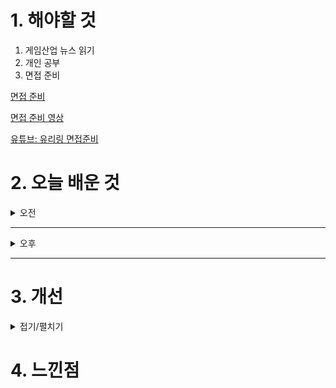 
# 1. 해야할 것

1. 게임산업 뉴스 읽기 
2. 개인 공부  
3. 면접 준비

[면접 준비](https://www.youtube.com/watch?v=VHYBaVQFjkI)

[면접 준비 영상](https://www.youtube.com/watch?v=Mbsp9oHbwdM)

[유튜브: 유리링 면접준비](https://www.youtube.com/watch?v=wRsJdf2y_wA)

# 2. 오늘 배운 것

<details>
<summary>오전</summary>

## 오늘의 뉴스
11월 13일 수요일 오늘의 게임 뉴스

■ 스팀 무료 게임
Z Arena (인디, FPS, 좀비, 안한글)
https://store.steampowered.com/app/1411460/Z_Arena/

■ 하비게임즈, '궁수의 전설2' 정식 서비스 개시
하비게임즈는 11월 20일, 모바일 로그라이크 게임 '궁수의 전설2'를 정식 출시했습니다. 이 게임은 전작보다 다양한 신규 스킬과 스테이지를 통해 향상된 플레이 경험을 제공합니다. 또한, 2024 파리올림픽 양궁 금메달리스트 김우진 선수를 홍보 모델로 선정하여 다양한 프로모션을 진행하고 있습니다.  

■ 서브컬처 TPS '스트리노바' 22일 출시
iDreamsky는 11월 22일, 차세대 서브컬처 TPS 게임 '스트리노바(Strinova)'의 PC 버전을 글로벌 출시했습니다. 이 게임은 2D와 3D를 자유롭게 전환하는 '스트링화' 시스템을 통해 독특한 플레이 경험을 제공합니다. 출시 전 사전 등록자 수 600만 명을 달성하며 큰 관심을 받았으며, 현재 스팀과 에픽 게임 스토어 등 다양한 플랫폼에서 다운로드 가능합니다.  

■ 캐리버스, 파트너십 통해 베트남 대표 메타버스를 위한 초석 다진다
캐리버스는 베트남의 HDBank AMC 및 HANISA와 양해각서(MOU)를 체결하여, 2025년 베트남 웹3 시장 진출과 메타버스 생태계 구축을 위한 협력을 강화합니다. HDBank AMC는 베트남 최대 항공사인 비엣젯 항공 등을 보유한 소비코 그룹의 최대 주주로, 다양한 IP를 캐리버스에 제공할 예정이며, 공동으로 크립토 상품도 선보일 계획입니다. HANISA는 하노이 과학 기술 대학교(HUST)와 협력하여 메타버스 교육을 도입하고, AI 튜터와 공동 커리큘럼을 개발할 예정입니다.  

■ 나인헥타르 '회색낙원:마녀의 정원' 22일 출시
나인헥타르는 11월 22일, 신작 게임 '회색낙원:마녀의 정원'을 스팀과 스토브 플랫폼을 통해 정식 출시했습니다. 이 게임은 기억을 잃은 소녀가 다른 소녀들을 돕고 자신의 기억을 되찾기 위해 악몽의 세계를 탐험하는 내용을 담고 있으며, 빠른 전투 시스템과 서브컬처 스타일의 그래픽이 특징입니다. 또한, 핵앤슬래시, 액션 RPG, 비주얼 노벨, 마을 경영 등 다양한 장르의 요소를 결합하여 풍부한 게임 경험을 제공합니다.  

■ 문체부 선정 '독서경영' 우수직장 NHN
NHN은 문화체육관광부가 주최하는 '2024 대한민국 독서경영 우수직장' 인증을 획득했습니다. 사내 도서관 '라이브러리 딥'을 통해 다양한 도서와 전자책을 제공하며, 임직원 추천 도서 큐레이션과 저자 초청 강연 등 독서 프로그램을 운영한 점이 높은 평가를 받았습니다. NHN은 앞으로도 독서를 통한 자기계발과 조직 문화 혁신을 지속적으로 추구할 계획입니다.  

■ 디랩스 게임즈 YGG 플레이 서밋 참가
디랩스 게임즈는 11월 19일부터 24일까지 필리핀 마닐라에서 열리는 'YGG 플레이 서밋 2024'에 실버 스폰서로 참가하여, 개발 중인 '라그나로크'와 '복싱스타'를 소개하고 부스 방문자들에게 경품을 제공합니다. 또한, 권준모 대표는 11월 20일 세션에서 아시아 게임 시장의 노하우를 공유하며 참가자들의 관심을 받았습니다. YGG 플레이 서밋은 동남아 지역의 웹3 게임을 탐구하고 공유하는 글로벌 행사로, 다수의 웹3 기업가들이 참여하고 있습니다.  

■ WDG, 레드닷 디자인 어워드 본상 수상
종합 e스포츠 전문기업 WDG는 세계적 권위의 레드닷 디자인 어워드 2024에서 브랜드&커뮤니케이션 부문 본상인 '위너(Winner)'를 수상했습니다. 수상작은 WDG가 도입한 'E-Sports League Brand' 디자인 시스템으로, 이는 오버워치 챔피언스 시리즈 아시아 대회(OWCS Asia)에 적용되어 수십만 명의 시청자를 끌어모았습니다. 레드닷 디자인 어워드는 독일 디자인 협회가 주관하는 국제적인 디자인 공모전으로, 수상작들은 2025년 1월 12일까지 베를린 커뮤니케이션 박물관에서 전시될 예정입니다.  

■ SOOP, 라이엇게임즈와 협력 강화
SOOP은 11월 22일 글로벌 라이브 스트리밍 플랫폼을 정식 론칭하며, 동남아시아 및 영어권 시장으로의 확장을 발표했습니다. 특히, 인기 e스포츠 게임인 '발로란트'의 전용 페이지를 선보여 리그 일정과 경기 정보를 다양한 언어로 제공하고, 스트리머와 유저 간의 상호작용을 강화하는 기능들을 추가했습니다. 또한, 2025년 시즌에는 라이엇 게임즈와의 협력을 확대하여 '발로란트 챌린저스 동남아시아(VCT SEA)' 시즌의 독점 스트리밍 파트너로서 대회 전 과정을 공식 중계할 예정입니다.  

■ 뉴노멀소프트 신작 '창세기전3 리버스' 최초 공개
뉴노멀소프트는 '창세기전3'를 기반으로 한 신작 '창세기전3 리버스'의 인게임 이미지와 플레이 영상을 공식 홈페이지를 통해 최초로 공개했습니다. 영상에서는 주인공 살라딘과 히로인 셰라자드의 만남이 묘사되며, 진형 배치와 스킬 사용 등 전략적 요소를 확인할 수 있습니다. '창세기전3 리버스'는 2025년 초 출시를 목표로 개발 중입니다.  

■ 달팽이 중에 최강은 '최강달팽이'
큐씨플레이는 자사가 개발한 예측불가 어드벤처 RPG '최강달팽이'의 타이틀을 공개하고, 11월 28일부터 12월 11일까지 안드로이드 OS 이용자를 대상으로 CBT를 진행합니다. 이 게임은 지구 멸망 후 생존한 달팽이가 전 세계를 탐험하며 지구를 구하는 스토리로, 다양한 밈과 패러디, 블랙코미디 요소를 통해 유머를 제공합니다. CBT 참가 신청은 11월 27일까지 공식 홈페이지에서 가능합니다.  

■ '스타시드', V튜버 모리 칼리오페 OST 영상 공개
컴투스는 AI 육성 어반 판타지 RPG '스타시드: 아스니아 트리거'의 첫 번째 OST 'Brave New World'를 글로벌 인기 V튜버 모리 칼리오페의 커버 영상으로 공개했습니다. 이 곡은 용감하게 아름다운 신세계를 맞이하자는 희망을 담고 있으며, 모리 칼리오페와 게임 캐릭터 아이렌이 함께하는 고퀄리티 일러스트를 감상할 수 있습니다. '스타시드'는 11월 28일 전 세계 서비스를 목표로 다양한 이벤트와 프로모션을 진행 중입니다.  

■ '이나야-라이프 애프터 갓' 신규 액션 트레일러 공개
엑소제네시스 스튜디오는 2025년 초 출시 예정인 메트로배니아 게임 '이나야-라이프 애프터 갓'의 신규 액션 트레일러를 공개했습니다. 이 게임은 '워해머 40k'와 '패스파인더' 등 유명 게임 개발에 참여한 베테랑들과 디즈니, 블리자드 출신 아티스트들이 협력하여 개발 중이며, 화려한 2D 그래픽과 짜릿한 액션을 특징으로 합니다. 트레일러에서는 주인공 이나야가 강력한 콤보 공격으로 적들을 물리치고, 다양한 기술을 활용해 장애물을 극복하는 모습을 확인할 수 있습니다.  

■ '모모타로전철' 시리즈 첫 한국어화, 12월 12일 발매
유니아나는 '모모타로 전철 ~쇼와 헤이세이 레이와에서도 국룰!~ Korea Edition'을 12월 12일 닌텐도 스위치로 한국어화하여 출시한다고 발표했습니다. 이 게임은 플레이어가 전철 회사 사장이 되어 일본 전국을 여행하며 자산을 늘리는 파티 게임으로, 시리즈 최초로 한국어를 지원합니다. 한국어판에는 오리지널 열차 '모모철도 드래곤호'가 특전으로 제공되며, 다양한 모드를 통해 최대 4명이 함께 즐길 수 있습니다.  

■ [오피셜] '마타' 조세형, 프로게임단 T1에 코치로 합류
'마타' 조세형이 T1의 코치로 합류했습니다. 조세형은 2020년 은퇴 후 RNG 감독과 젠지 e스포츠 코치를 역임하며 지도자로서의 경력을 쌓았습니다. T1은 조세형 코치와 함께 미래를 기대한다고 밝혔습니다.  

■ 로블록스, 13세 미만 사용자에 안전기능 강화
로블록스는 13세 미만 사용자 안전 강화를 위해 부모가 자녀의 활동을 관리할 수 있는 보호 기능과 콘텐츠 라벨링 시스템을 도입했습니다. 콘텐츠는 라벨에 따라 접근이 제한되며, 채팅 기능도 부모 동의 없이 사용이 불가능합니다.

■ RPG로 돌아온 '테일즈런너', 어떤 게임일까?
'테일즈런너RPG'는 인기 IP '테일즈런너'의 세계관을 기반으로 한 서브컬처 수집형 RPG로, 원작 캐릭터와 동화 속 주인공들이 공존하는 동화나라에서의 모험을 다룹니다. 게임은 빠른 전환이 가능한 래피드턴 방식의 전략적 전투 시스템을 도입하여, 다양한 속성과 역할을 가진 캐릭터들의 조합을 통해 전략적인 전투를 즐길 수 있습니다. 또한, 원작의 향수를 느낄 수 있는 '카오스 레이드'와 '아누비스 점령전' 등의 콘텐츠를 제공하며, 하늘섬에서는 팜, 낚시, 오락실 등 다양한 생활 콘텐츠를 즐길 수 있습니다.  

■ 에릭 바론이 직접 선곡 '스타듀밸리' 오케스트라, 한국 온다
'지스타 2024'의 두 번째 날, 엠바크 스튜디오가 개발하고 넥슨이 서비스 예정인 신작 '아크 레이더스'의 공동 인터뷰가 진행되었습니다. 엠바크 스튜디오의 스벤 그런드버그 디렉터와 다니엘레 비텔리는, 게임이 PvE 루트슈터에서 PvP 요소가 도입된 익스트랙션 슈터로 장르를 변경하게 된 이유에 대해 설명했습니다. 또한, 게임의 핵심 요소인 '희망과 매력'을 담은 세계관과 게임 플레이에 대한 자세한 내용을 공유했습니다.  

■ [오피셜] KT 롤스터, '커즈' 문우찬과 3년 계약
KT 롤스터는 11월 21일 공식 SNS를 통해 정글러 '커즈' 문우찬과 3년 계약을 체결했다고 발표했습니다. '커즈'는 동선 설계와 상대 정글러와의 심리 싸움에 강점을 가진 성장형 정글러로 평가받으며, 안정적인 경기 운영 능력을 보유하고 있습니다. 이번 계약은 일반적인 계약 기간보다 긴 3년으로 체결되어 주목받고 있습니다.  

■ [오피셜] 위대한 정글러 '스코어' 고동빈, 친정팀 KT에 감독 복귀
KT 롤스터의 전설적인 정글러 '스코어' 고동빈이 팀의 감독으로 복귀했습니다. 고동빈 감독은 2019년 은퇴 후 군 복무를 마치고, 젠지 e스포츠의 감독을 역임한 바 있습니다. KT 롤스터는 고동빈 감독과 2년 계약을 체결하며, 그의 리더십 아래 새로운 도약을 기대하고 있습니다.  

■ [오피셜] T1, '톰' 임재현 코치와 2년 재계약
T1은 11월 21일 공식 SNS를 통해 '톰' 임재현 코치와의 계약을 2026년까지 연장했다고 발표했습니다. 임재현 코치는 2015년 SK텔레콤에서 선수로 활동한 후, 2022년 11월 T1의 코치로 복귀하여 팀의 밴픽 전략에서 뛰어난 능력을 보여주고 있습니다. T1은 임 코치와 함께 더 높은 목표를 향해 나아가겠다는 의지를 밝혔습니다.  

■ [이슈] 구글-게임4사 리베이트 의혹, "사실 아니다"
경제정의실천시민연합 등 시민단체들은 11월 21일 기자회견을 열고, 구글과 국내 게임사 4곳(엔씨소프트, 넷마블, 컴투스, 펄어비스)이 리베이트를 통해 불공정 이익을 취했다고 주장하며 공정거래위원회에 조사를 요청했습니다. 이들은 구글이 게임사들에게 리베이트를 제공하고, 인앱 결제를 유도하여 시장 지배력을 강화했다고 비판했습니다. 이에 대해 구글과 해당 게임사들은 리베이트 수수나 담합 행위는 없었다며 의혹을 부인했습니다.  

■ 마계가 된 학교, 던전 RPG '학원마경' 스팀 정식 출시
국내 개발사 피아이소프트가 제작한 던전 RPG '학원마경'이 11월 21일 스팀을 통해 글로벌 출시되었습니다. 이 게임은 천재지변으로 마계가 된 학교를 배경으로, 심볼 인카운터 방식을 도입하여 다이내믹한 플레이를 제공합니다. 추후 닌텐도 스위치 버전도 출시될 예정입니다.  

■ 엑스플라, '갤러리쓰리'와 헬로 팰 NFT 협업 이벤트 진행
엑스플라는 웹3 콘텐츠 솔루션 기업 갤러리쓰리와 협력하여 NFT 프로젝트 '헬로 팰' 이벤트를 진행하고, 갤러리쓰리는 엑스플라의 밸리데이터로 합류합니다. 이 협력을 통해 이용자들은 자신만의 'PAL ID 카드'를 제작하고, 이를 텔레그램 미니 앱을 통해 메신저 스티커로 활용할 수 있습니다. 엑스플라는 이러한 기능을 통해 커뮤니티 참여와 교류를 강화할 계획입니다.  

■ 애니모카 모카버스 1000만달러 투자 유치, "웹3 대중화 나선다"
애니모카 브랜드의 NFT 프로젝트 '모카버스'가 1,000만 달러(약 139억 9,400만 원)의 투자를 유치했습니다. 이번 투자에는 OKX벤처스, CMCC글로벌, 홍샨, 리퍼블릭 디지털 등이 참여했으며, 모카버스는 이를 통해 신원 인증 소프트웨어 개발 키트(SDK) '렐름(Realm)'을 개발하여 웹3 생태계의 상호 운용성을 강화할 계획입니다. 애니모카 브랜드의 얏 시우 회장은 이번 투자를 통해 디지털 재산권과 인터넷의 탈중앙화 시스템 발전을 이루겠다고 밝혔습니다.  

■ 갈라게임즈, ‘비트루’에 갈라체인 메인넷 통합
갈라게임즈는 11월 21일, 자사의 레이어1 블록체인인 '갈라체인'을 암호화폐 거래소 '비트루(Bitrue)'와 통합했다고 발표했습니다. 이로써 GALA 코인은 이더리움 네트워크를 통한 브릿지 과정 없이 비트루 계정으로 직접 입금하여 USDC, USDT, BTC 등과 교환할 수 있게 되었습니다. 또한, 비트루 사용자들은 내장된 갈라체인 지갑을 활용할 수 있으며, 향후 갈라체인 생태계 내 다른 토큰 통합도 기대됩니다. 갈라게임즈는 이번 파트너십을 통해 커뮤니티에 도움이 되는 파트너십을 구축하게 되어 기쁘다며, 앞으로도 완전한 분산화를 향해 계속 나아가겠다고 전했습니다.  


■ XPLA, 에이셔와 손잡고 AI 기반 AAA급 게임 개발 지원 프로그램 모집
XPLA는 에이셔와 협력하여 AI 기반 AAA급 게임 개발을 지원하는 프로그램을 시작했습니다. 총 1,000만 달러 규모의 이 프로그램은 12월 18일까지 신청을 받으며, 선정된 프로젝트에는 최대 50만 달러의 지원과 기술적 지원이 제공됩니다. XPLA는 웹3 기술과 수익 모델 구축을, 에이셔는 고성능 GPU 자원을 통해 개발을 지원할 예정입니다.  

■ 환세취호전 온라인, 24일까지 CBT 진행
'환세취호전 온라인'이 11월 21일부터 24일까지 CBT를 진행하며, 스토리 모드, PvE, PvP 콘텐츠 등 다양한 게임 요소를 체험할 수 있습니다. 이벤트 참여 시 루비, 소환권 등 보상도 제공됩니다. 자세한 내용은 공식 커뮤니티에서 확인 가능합니다.

■ 스토커2 - 최적화만 빼면 내 맘 속 GOTY
'스토커2: 초르노빌의 심장부'는 2024년 11월 20일 출시된 1인칭 슈팅 게임으로, 전작보다 발전된 심리스 오픈 월드와 향상된 비주얼을 통해 몰입감을 높였습니다. 게임은 방사능, 괴물, 이상 현상으로 가득한 '존(ZONE)'을 배경으로 하며, 플레이어의 선택에 따라 다양한 상호작용과 스토리 전개가 이루어집니다. 그러나 기술적 문제와 최적화 이슈로 인해 일부 플레이어들은 불편을 겪고 있습니다.  

■ [B매거진] 위메이드, '이미르' 경제에 블록체인 문법 도입한다
위메이드는 2025년 1분기 출시 예정인 신작 MMORPG '레전드 오브 이미르'에 블록체인 기술을 접목한 새로운 경제 시스템을 도입할 계획입니다. 게임 내 최상위 등급 아이템은 NFI(Non-Fungible Item)로 제작되어 고유 번호와 생성 날짜 등의 정보를 블록체인 기반 데이터베이스에 기록하여 투명성을 확보합니다. 또한, 이용자들은 거버넌스 주화를 통해 게임 내 의사 결정 과정에 참여할 수 있으며, 이는 주화 스테이킹이나 게임 플레이를 통해 획득 가능합니다. 위메이드는 이러한 시스템을 통해 아이템의 가치를 유지하고, 투명한 운영을 목표로 하고 있습니다.  

■ 게임 저작권 분쟁, 법률 정비와 교육 병행돼야
11월 21일, 국회에서 게임 저작권 문제를 다루는 토론회가 열렸습니다. 김윤덕 의원은 게임산업의 성장과 함께 저작권 침해 문제가 심각해지고 있다고 지적하며, 불법 복제와 무단 사용이 창작자의 권리를 침해하고 산업의 지속 가능성을 위협한다고 강조했습니다. 임오경 의원은 '데이브 더 다이버'와 같은 참신한 게임이 유사 타이틀로 인해 피해를 입고 있다고 언급하며, 유사 게임들로 인해 개발자와 소비자 모두 큰 피해를 보고 있다고 우려했습니다.  
</details>

****

<details>
<summary>오후</summary>

## 면접 준비

### 1. 포트폴리오 점검


### 2. 자소서 점검


### 3. 1분 자기소개
- 핵심만 짧고 간결하게
- 면접관이 궁금해 할 내용 위주로
- 호기심 유발로 추가 질문 유도

### 4. 예상 질문
- 게임 기획자가 되고 싶은 이유?
  - 발작 버튼 답변 금지
  - 게임이 좋아서 금지
  - 게임 회사가 좋아서 금지
 
- 기획자로서 강점
  - 추상적인 답변X
  - 너무 흔한 답변X
  - 구체적인 답변O
    - 유튜브 영상을 올리는 취미가 있는데 빌드를 연구하고 그것을 알리고 내가 쓰는 빌드가 기존 빌드와 왜 다르고 좋은지 설명하는 영상을 만들었음

- 지원 동기
  - 외적인 장점X
  - 흔한 답변X
  - 회사가 나를 뽑는 이유
    - 회사에 대한 정보 서치

- 좋아하는 게임과 그 이유
  - 솔직한 취향 말하기
  - 어설프게 포장하지 말기
  - 기획적인 장점 들어주기



</details>

****


# 3. 개선


<details>
<summary>접기/펼치기</summary>


</details>



# 4. 느낀점


